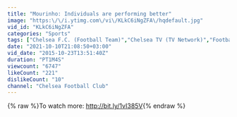 ```yaml
---
title: "Mourinho: Individuals are performing better"
image: "https:\/\/i.ytimg.com\/vi\/KLkC6iNgZFA\/hqdefault.jpg"
vid_id: "KLkC6iNgZFA"
categories: "Sports"
tags: ["Chelsea F.C. (Football Team)","Chelsea TV (TV Network)","Football (Interest)"]
date: "2021-10-10T21:08:50+03:00"
vid_date: "2015-10-23T13:51:40Z"
duration: "PT1M4S"
viewcount: "6747"
likeCount: "221"
dislikeCount: "10"
channel: "Chelsea Football Club"
---
```

{% raw %}To watch more: <a rel="nofollow" target="blank" href="http://bit.ly/1vI385V">http://bit.ly/1vI385V</a>{% endraw %}
